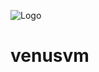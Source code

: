![Logo](https://www.hscripts.com/freeimages/icons/symbols/planets/venus-planet/128/venus-planet-clipart8.gif)

# venusvm
